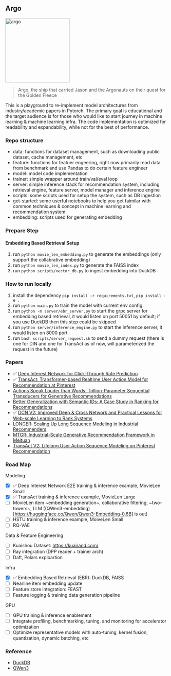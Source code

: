 ## Argo

<img src="https://github.com/user-attachments/assets/8eb6a4c1-bbcc-486d-92a5-6c24e6e2f0be" alt="argo" width="200"/>

> Argo, the ship that carried Jason and the Argonauts on their quest for the Golden Fleece

This is a playground to re-implement model architectures from industry/academic papers in Pytorch. The primary goal is educational and the target audience is for those who would like to start journey in machine learning & machine learning infra. The code implementation is optimized for readability and expandability, while not for the best of performance.

### Repo structure

- data: functions for dataset management, such as downloading public dataset, cache management, etc
- feature: functions for featuer engeering, right now primarily read data from benchmark and use Pandas to do certain feature engineer
- model: model code implementation
- trainer: simple wrapper around train/val/eval loop
- server: simple inference stack for recommendation system, including retrieval engine, feature server, model manager and inference engine
- scripts: some scripts used for setup the system, such as DB ingestion
- get-started: some userful notebooks to help you get faimilar with common techniques & concept in machine learning and recommendation system
- embedding: scripts used for generating embedding

### Prepare Step

#### Embedding Based Retrieval Setup

1. run `python movie_len_embedding.py` to generate the embeddings (only support the collabrative embedding)
2. run `python movie_len_index.py` to generate the FAISS index
3. run `python scripts/vector_db.py` to ingest embedding into DuckDB

### How to run locally

1. install the dependency `pip install -r requirements.txt`, `pip install -e .`
2. run `python main.py` to train the model with current env config.
3. run `python -m server/ebr_server.py` to start the grpc server for embedding based retrieval, it would listen on port 50051 by default; if you use DuckDB then this step could be skipped
4. run `python server/inference_engine.py` to start the inference server, it would listen on 8000 port
5. run `bash scripts/server_request.sh` to send a dummy request (there is one for DIN and one for TransAct as of now, will parameterized the request in the future)

### Papers

- :white_check_mark: [Deep Interest Network for Click-Through Rate Prediction](https://arxiv.org/abs/1706.06978)
- :white_check_mark: [TransAct: Transformer-based Realtime User Action Model for Recommendation at Pinterest](https://arxiv.org/abs/2306.00248)
- [Actions Speak Louder than Words: Trillion-Parameter Sequential Transducers for Generative Recommendations](https://arxiv.org/pdf/2402.17152)
- [Better Generalization with Semantic IDs: A Case Study in Ranking for Recommendations](https://dl.acm.org/doi/abs/10.1145/3640457.3688190)
- :white_check_mark: [DCN V2: Improved Deep & Cross Network and Practical Lessons for Web-scale Learning to Rank Systems](https://arxiv.org/pdf/2008.13535)
- [LONGER: Scaling Up Long Sequence Modeling in Industrial Recommenders](https://www.arxiv.org/pdf/2505.04421)
- [MTGR: Industrial-Scale Generative Recommendation Framework in Meituan](https://www.arxiv.org/abs/2505.18654)
- [TransAct V2: Lifelong User Action Sequence Modeling on Pinterest Recommendation](https://arxiv.org/pdf/2506.02267)

### Road Map

Modeling

- [x] :white_check_mark: Deep Interest Network E2E training & inference example, MovieLen Small
- [x] :white_check_mark: TransAct training & inference example, MovieLen Large
- [ ] MovieLen item ~embedding generation~, collaborative filtering, ~two-towers~, LLM ((QWen3-embedding)[https://huggingface.co/Qwen/Qwen3-Embedding-0.6B] is out)
- [ ] HSTU training & inference example, MoiveLen Small
- [ ] RQ-VAE

Data & Feature Engineering

- [ ] Kuaishou Dataset: https://kuairand.com/
- [ ] Ray integration (DPP reader + trainer arch)
- [ ] Daft, Polars exploartion
      
Infra

- [x] :white_check_mark: Embedding Based Retrieval (EBR): DuckDB, FAISS
- [ ] Nearline item embedding update
- [ ] Feature store integration: FEAST
- [ ] Feature logging & training data generation pipeline

GPU

- [ ] GPU training & inference enablement
- [ ] Integrate profiling, benchmarking, tuning, and monitoring for accelerator optimization
- [ ] Optimize representative models with auto-tuning, kernel fusion, quantization, dynamic batching, etc

### Reference
- [DuckDB](https://duckdb.org/docs/stable/clients/python/overview.html)
- [QWen3](https://huggingface.co/Qwen/Qwen3-Embedding-0.6B)
